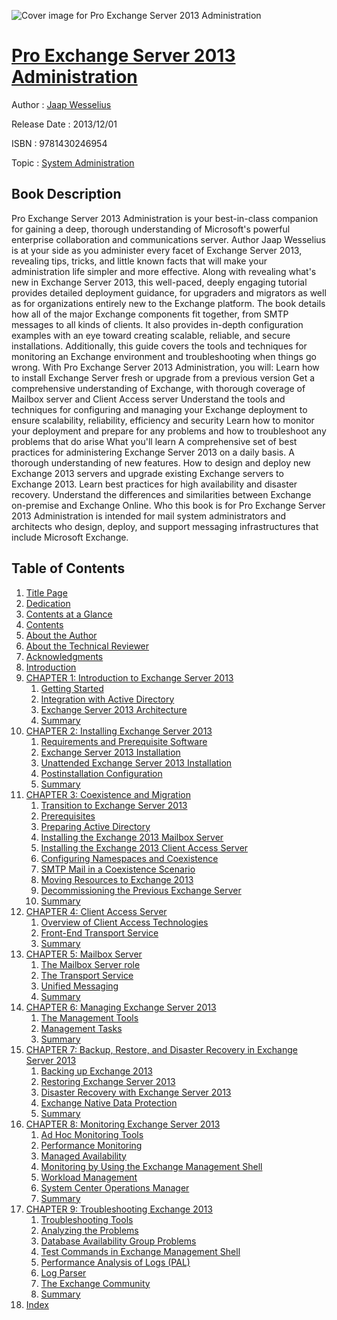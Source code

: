 ![Cover image for Pro Exchange Server 2013 Administration](https://imgdetail.ebookreading.net/cover/cover/system_admin/EB9781430246954.jpg)

[Pro Exchange Server 2013 Administration](https://ebookreading.net/view/book/Pro+Exchange+Server+2013+Administration-EB9781430246954_1.html "Pro Exchange Server 2013 Administration")
====================================================================================================================

Author : [Jaap Wesselius](https://ebookreading.net/search/author/Jaap+Wesselius)

Release Date : 2013/12/01

ISBN : 9781430246954

Topic : [System Administration](https://ebookreading.net/search/category/system-administration)

Book Description
-----------------

Pro Exchange Server 2013 Administration is your best-in-class companion for gaining a deep, thorough understanding of Microsoft's powerful enterprise collaboration and communications server.
Author Jaap Wesselius is at your side as you administer every facet of Exchange Server 2013, revealing tips, tricks, and little known facts that will make your administration life simpler and more effective. Along with revealing what's new in Exchange Server 2013, this well-paced, deeply engaging tutorial provides detailed deployment guidance, for upgraders and migrators as well as for organizations entirely new to the Exchange platform. The book details how all of the major Exchange components fit together, from SMTP messages to all kinds of clients. It also provides in-depth configuration examples with an eye toward creating scalable, reliable, and secure installations. Additionally, this guide covers the tools and techniques for monitoring an Exchange environment and troubleshooting when things go wrong.
With Pro Exchange Server 2013 Administration, you will:
Learn how to install Exchange Server fresh or upgrade from a previous version
Get a comprehensive understanding of Exchange, with thorough coverage of Mailbox server and Client Access server
Understand the tools and techniques for configuring and managing your Exchange deployment to ensure scalability, reliability, efficiency and security
Learn how to monitor your deployment and prepare for any problems and how to troubleshoot any problems that do arise
What you'll learn
A comprehensive set of best practices for administering Exchange Server 2013 on a daily basis.
A thorough understanding of new features.
How to design and deploy new Exchange 2013 servers and upgrade existing Exchange servers to Exchange 2013.
Learn best practices for high availability and disaster recovery.
Understand the differences and similarities between Exchange on-premise and Exchange Online.
Who this book is for
Pro Exchange Server 2013 Administration is intended for mail system administrators and architects who design, deploy, and support messaging infrastructures that include Microsoft Exchange.
              
Table of Contents
-----------------

1. [Title Page](https://ebookreading.net/view/book/Pro+Exchange+Server+2013+Administration-EB9781430246954_2.html)
1. [Dedication](https://ebookreading.net/view/book/Pro+Exchange+Server+2013+Administration-EB9781430246954_4.html)
1. [Contents at a Glance](https://ebookreading.net/view/book/Pro+Exchange+Server+2013+Administration-EB9781430246954_5.html)
1. [Contents](https://ebookreading.net/view/book/Pro+Exchange+Server+2013+Administration-EB9781430246954_6.html)
1. [About the Author](https://ebookreading.net/view/book/Pro+Exchange+Server+2013+Administration-EB9781430246954_7.html)
1. [About the Technical Reviewer](https://ebookreading.net/view/book/Pro+Exchange+Server+2013+Administration-EB9781430246954_8.html)
1. [Acknowledgments](https://ebookreading.net/view/book/Pro+Exchange+Server+2013+Administration-EB9781430246954_9.html)
1. [Introduction](https://ebookreading.net/view/book/Pro+Exchange+Server+2013+Administration-EB9781430246954_10.html)
1. [CHAPTER 1: Introduction to Exchange Server 2013](https://ebookreading.net/view/book/Pro+Exchange+Server+2013+Administration-EB9781430246954_11.html)
    1. [Getting Started](https://ebookreading.net/view/book/Pro+Exchange+Server+2013+Administration-EB9781430246954_11.html#Sec1)
    1. [Integration with Active Directory](https://ebookreading.net/view/book/Pro+Exchange+Server+2013+Administration-EB9781430246954_11.html#Sec5)
    1. [Exchange Server 2013 Architecture](https://ebookreading.net/view/book/Pro+Exchange+Server+2013+Administration-EB9781430246954_11.html#Sec8)
    1. [Summary](https://ebookreading.net/view/book/Pro+Exchange+Server+2013+Administration-EB9781430246954_11.html#Sec20)
1. [CHAPTER 2: Installing Exchange Server 2013](https://ebookreading.net/view/book/Pro+Exchange+Server+2013+Administration-EB9781430246954_12.html)
    1. [Requirements and Prerequisite Software](https://ebookreading.net/view/book/Pro+Exchange+Server+2013+Administration-EB9781430246954_12.html#Sec1)
    1. [Exchange Server 2013 Installation](https://ebookreading.net/view/book/Pro+Exchange+Server+2013+Administration-EB9781430246954_12.html#Sec6)
    1. [Unattended Exchange Server 2013 Installation](https://ebookreading.net/view/book/Pro+Exchange+Server+2013+Administration-EB9781430246954_12.html#Sec10)
    1. [Postinstallation Configuration](https://ebookreading.net/view/book/Pro+Exchange+Server+2013+Administration-EB9781430246954_12.html#Sec16)
    1. [Summary](https://ebookreading.net/view/book/Pro+Exchange+Server+2013+Administration-EB9781430246954_12.html#Sec29)
1. [CHAPTER 3: Coexistence and Migration](https://ebookreading.net/view/book/Pro+Exchange+Server+2013+Administration-EB9781430246954_13.html)
    1. [Transition to Exchange Server 2013](https://ebookreading.net/view/book/Pro+Exchange+Server+2013+Administration-EB9781430246954_13.html#Sec1)
    1. [Prerequisites](https://ebookreading.net/view/book/Pro+Exchange+Server+2013+Administration-EB9781430246954_13.html#Sec2)
    1. [Preparing Active Directory](https://ebookreading.net/view/book/Pro+Exchange+Server+2013+Administration-EB9781430246954_13.html#Sec3)
    1. [Installing the Exchange 2013 Mailbox Server](https://ebookreading.net/view/book/Pro+Exchange+Server+2013+Administration-EB9781430246954_13.html#Sec7)
    1. [Installing the Exchange 2013 Client Access Server](https://ebookreading.net/view/book/Pro+Exchange+Server+2013+Administration-EB9781430246954_13.html#Sec10)
    1. [Configuring Namespaces and Coexistence](https://ebookreading.net/view/book/Pro+Exchange+Server+2013+Administration-EB9781430246954_13.html#Sec13)
    1. [SMTP Mail in a Coexistence Scenario](https://ebookreading.net/view/book/Pro+Exchange+Server+2013+Administration-EB9781430246954_13.html#Sec24)
    1. [Moving Resources to Exchange 2013](https://ebookreading.net/view/book/Pro+Exchange+Server+2013+Administration-EB9781430246954_13.html#Sec27)
    1. [Decommissioning the Previous Exchange Server](https://ebookreading.net/view/book/Pro+Exchange+Server+2013+Administration-EB9781430246954_13.html#Sec31)
    1. [Summary](https://ebookreading.net/view/book/Pro+Exchange+Server+2013+Administration-EB9781430246954_13.html#Sec32)
1. [CHAPTER 4: Client Access Server](https://ebookreading.net/view/book/Pro+Exchange+Server+2013+Administration-EB9781430246954_14.html)
    1. [Overview of Client Access Technologies](https://ebookreading.net/view/book/Pro+Exchange+Server+2013+Administration-EB9781430246954_14.html#Sec1)
    1. [Front-End Transport Service](https://ebookreading.net/view/book/Pro+Exchange+Server+2013+Administration-EB9781430246954_14.html#Sec11)
    1. [Summary](https://ebookreading.net/view/book/Pro+Exchange+Server+2013+Administration-EB9781430246954_14.html#Sec15)
1. [CHAPTER 5: Mailbox Server](https://ebookreading.net/view/book/Pro+Exchange+Server+2013+Administration-EB9781430246954_15.html)
    1. [The Mailbox Server role](https://ebookreading.net/view/book/Pro+Exchange+Server+2013+Administration-EB9781430246954_15.html#Sec1)
    1. [The Transport Service](https://ebookreading.net/view/book/Pro+Exchange+Server+2013+Administration-EB9781430246954_15.html#Sec38)
    1. [Unified Messaging](https://ebookreading.net/view/book/Pro+Exchange+Server+2013+Administration-EB9781430246954_15.html#Sec47)
    1. [Summary](https://ebookreading.net/view/book/Pro+Exchange+Server+2013+Administration-EB9781430246954_15.html#Sec57)
1. [CHAPTER 6: Managing Exchange Server 2013](https://ebookreading.net/view/book/Pro+Exchange+Server+2013+Administration-EB9781430246954_16.html)
    1. [The Management Tools](https://ebookreading.net/view/book/Pro+Exchange+Server+2013+Administration-EB9781430246954_16.html#Sec1)
    1. [Management Tasks](https://ebookreading.net/view/book/Pro+Exchange+Server+2013+Administration-EB9781430246954_16.html#Sec14)
    1. [Summary](https://ebookreading.net/view/book/Pro+Exchange+Server+2013+Administration-EB9781430246954_16.html#Sec45)
1. [CHAPTER 7: Backup, Restore, and Disaster Recovery in Exchange Server 2013](https://ebookreading.net/view/book/Pro+Exchange+Server+2013+Administration-EB9781430246954_17.html)
    1. [Backing up Exchange 2013](https://ebookreading.net/view/book/Pro+Exchange+Server+2013+Administration-EB9781430246954_17.html#Sec1)
    1. [Restoring Exchange Server 2013](https://ebookreading.net/view/book/Pro+Exchange+Server+2013+Administration-EB9781430246954_17.html#Sec14)
    1. [Disaster Recovery with Exchange Server 2013](https://ebookreading.net/view/book/Pro+Exchange+Server+2013+Administration-EB9781430246954_17.html#Sec20)
    1. [Exchange Native Data Protection](https://ebookreading.net/view/book/Pro+Exchange+Server+2013+Administration-EB9781430246954_17.html#Sec24)
    1. [Summary](https://ebookreading.net/view/book/Pro+Exchange+Server+2013+Administration-EB9781430246954_17.html#Sec34)
1. [CHAPTER 8: Monitoring Exchange Server 2013](https://ebookreading.net/view/book/Pro+Exchange+Server+2013+Administration-EB9781430246954_18.html)
    1. [Ad Hoc Monitoring Tools](https://ebookreading.net/view/book/Pro+Exchange+Server+2013+Administration-EB9781430246954_18.html#Sec1)
    1. [Performance Monitoring](https://ebookreading.net/view/book/Pro+Exchange+Server+2013+Administration-EB9781430246954_18.html#Sec6)
    1. [Managed Availability](https://ebookreading.net/view/book/Pro+Exchange+Server+2013+Administration-EB9781430246954_18.html#Sec11)
    1. [Monitoring by Using the Exchange Management Shell](https://ebookreading.net/view/book/Pro+Exchange+Server+2013+Administration-EB9781430246954_18.html#Sec18)
    1. [Workload Management](https://ebookreading.net/view/book/Pro+Exchange+Server+2013+Administration-EB9781430246954_18.html#Sec22)
    1. [System Center Operations Manager](https://ebookreading.net/view/book/Pro+Exchange+Server+2013+Administration-EB9781430246954_18.html#Sec28)
    1. [Summary](https://ebookreading.net/view/book/Pro+Exchange+Server+2013+Administration-EB9781430246954_18.html#Sec35)
1. [CHAPTER 9: Troubleshooting Exchange 2013](https://ebookreading.net/view/book/Pro+Exchange+Server+2013+Administration-EB9781430246954_19.html)
    1. [Troubleshooting Tools](https://ebookreading.net/view/book/Pro+Exchange+Server+2013+Administration-EB9781430246954_19.html#Sec1)
    1. [Analyzing the Problems](https://ebookreading.net/view/book/Pro+Exchange+Server+2013+Administration-EB9781430246954_19.html#Sec7)
    1. [Database Availability Group Problems](https://ebookreading.net/view/book/Pro+Exchange+Server+2013+Administration-EB9781430246954_19.html#Sec19)
    1. [Test Commands in Exchange Management Shell](https://ebookreading.net/view/book/Pro+Exchange+Server+2013+Administration-EB9781430246954_19.html#Sec20)
    1. [Performance Analysis of Logs (PAL)](https://ebookreading.net/view/book/Pro+Exchange+Server+2013+Administration-EB9781430246954_19.html#Sec21)
    1. [Log Parser](https://ebookreading.net/view/book/Pro+Exchange+Server+2013+Administration-EB9781430246954_19.html#Sec22)
    1. [The Exchange Community](https://ebookreading.net/view/book/Pro+Exchange+Server+2013+Administration-EB9781430246954_19.html#Sec23)
    1. [Summary](https://ebookreading.net/view/book/Pro+Exchange+Server+2013+Administration-EB9781430246954_19.html#Sec24)
1. [Index](https://ebookreading.net/view/book/Pro+Exchange+Server+2013+Administration-EB9781430246954_20.html)
